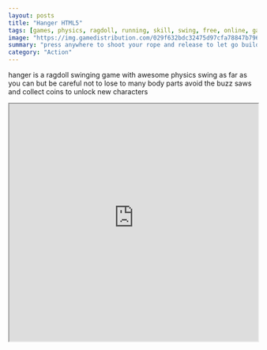 ```yaml
---
layout: posts
title: "Hanger HTML5"
tags: [games, physics, ragdoll, running, skill, swing, free, online, games, oyna, game, free, games, play, play, games]
image: "https://img.gamedistribution.com/029f632bdc32475d97cfa78847b796ab-1280x720.jpeg"
summary: "press anywhere to shoot your rope and release to let go build up speed and momentum to get a nice swing going good luck  free online games oyna game free games play play games"
category: "Action"
---
```


hanger is a ragdoll swinging game with awesome physics swing as far as you can but be careful not to lose to many body parts avoid the buzz saws and collect coins to unlock new characters

<iframe width="100%" height="480px;" src="https://html5.gamedistribution.com/029f632bdc32475d97cfa78847b796ab/"></iframe>